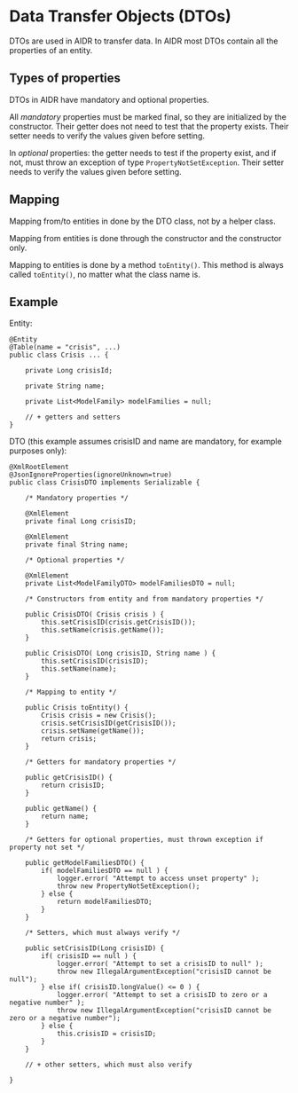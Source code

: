 
# Data Transfer Objects (DTOs)

DTOs are used in AIDR to transfer data. In AIDR most DTOs contain all the properties of an entity.

## Types of properties

DTOs in AIDR have mandatory and optional properties.

All _mandatory_ properties must be marked final, so they are initialized by the constructor. Their getter does not need to test that the property exists. Their setter needs to verify the values given before setting.

In _optional_ properties: the getter needs to test if the property exist, and if not, must throw an exception of type `PropertyNotSetException`. Their setter needs to verify the values given before setting.

## Mapping

Mapping from/to entities in done by the DTO class, not by a helper class.

Mapping from entities is done through the constructor and the constructor only.

Mapping to entities is done by a method `toEntity()`. This method is always called `toEntity()`, no matter what the class name is.

## Example

Entity:

    @Entity
    @Table(name = "crisis", ...)
    public class Crisis ... {

        private Long crisisId;

        private String name;

        private List<ModelFamily> modelFamilies = null;

        // + getters and setters
    }

DTO (this example assumes crisisID and name are mandatory, for example purposes only):

    @XmlRootElement
    @JsonIgnoreProperties(ignoreUnknown=true)
    public class CrisisDTO implements Serializable {

        /* Mandatory properties */

        @XmlElement
        private final Long crisisID;

        @XmlElement
        private final String name;

        /* Optional properties */

        @XmlElement
        private List<ModelFamilyDTO> modelFamiliesDTO = null;

        /* Constructors from entity and from mandatory properties */

        public CrisisDTO( Crisis crisis ) {
            this.setCrisisID(crisis.getCrisisID());
            this.setName(crisis.getName());
        }

        public CrisisDTO( Long crisisID, String name ) {
            this.setCrisisID(crisisID);
            this.setName(name);
        }

        /* Mapping to entity */

        public Crisis toEntity() {
            Crisis crisis = new Crisis();
            crisis.setCrisisID(getCrisisID());
            crisis.setName(getName());
            return crisis;
        }

        /* Getters for mandatory properties */

        public getCrisisID() {
            return crisisID;
        }

        public getName() {
            return name;
        }

        /* Getters for optional properties, must thrown exception if property not set */

        public getModelFamiliesDTO() {
            if( modelFamiliesDTO == null ) {
                logger.error( "Attempt to access unset property" );
                throw new PropertyNotSetException();
            } else {
                return modelFamiliesDTO;
            }
        }

        /* Setters, which must always verify */

        public setCrisisID(Long crisisID) {
            if( crisisID == null ) {
                logger.error( "Attempt to set a crisisID to null" );
                throw new IllegalArgumentException("crisisID cannot be null");
            } else if( crisisID.longValue() <= 0 ) {
                logger.error( "Attempt to set a crisisID to zero or a negative number" );
                throw new IllegalArgumentException("crisisID cannot be zero or a negative number");
            } else {
                this.crisisID = crisisID;
            }
        }

        // + other setters, which must also verify

    }